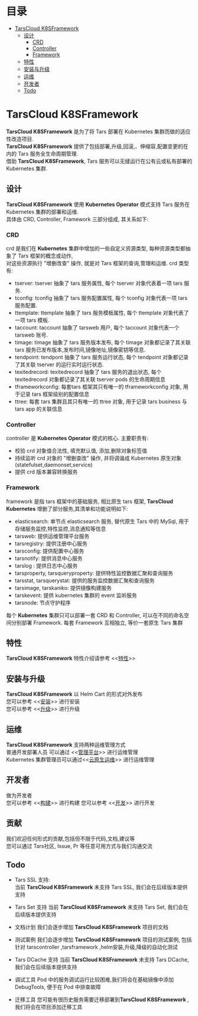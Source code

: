 # 目录

- [TarsCloud K8SFramework](#tars-k8sframework)
    * [设计](#设计)
        + [CRD](#crd)
        + [Controller](#controller)
        + [Framework](#framework)
    * [特性](#特性)
    * [安装与升级](#安装与升级)
    * [运维](#运维)
    * [开发者](#开发者)
    * [Todo](#todo)

# TarsCloud K8SFramework

**TarsCloud K8SFramework** 是为了将 Tars 部署在 Kubernetes 集群而做的适应性改造项目.  
**TarsCloud K8SFramework** 提供了包括部署,升级,回滚,、伸缩容,配置变更的在内的 Tars 服务全生命周期管理.  
借助 **TarsCloud K8SFramework**, Tars 服务可以无缝运行在公有云或私有部署的 Kubernetes 集群.

## 设计

**TarsCloud K8SFramework** 使用 **Kubernetes Operator** 模式支持 Tars 服务在 Kubernetes 集群的部署和运维.  
具体由 CRD, Controller, Framework 三部分组成, 其关系如下:

### CRD

crd 是我们在 **Kubernetes** 集群中增加的一些自定义资源类型, 每种资源类型都抽象了 Tars 框架的概念或动作,  
对这些资源执行 "增删改查" 操作, 就是对 Tars 框架的查询,管理和运维. crd 类型有:

+ tserver: tserver 抽象了 tars 服务属性, 每个 tserver 对象代表着一项 tars 服务.
+ tconfig: tconfig 抽象了 tars 服务配置属性, 每个 tconfig 对象代表一项 tars 服务配置.
+ ttemplate: ttemplate 抽象了 tars 服务模板属性, 每个 ttemplate 对象代表了一项 tars 模板.
+ taccount: taccount 抽象了 tarsweb 用户, 每个 taccount 对象代表一个 tarsweb 账号.
+ timage: timage 抽象了 tars 服务版本发布, 每个 timage 对象都记录了其关联 tars 服务已发布版本,发布时间,镜像地址,镜像密钥等信息.
+ tendpoint: tendpont 抽象了 tars 服务运行状态, 每个 tendpoint 对象都记录了其关联 tserver 的运行实时运行状态.
+ texitedrecord: texitedrecord 抽象了 tars 服务的退出状态, 每个 texitedrecord 对象都记录了其关联 tserver pods 的生命周期信息
+ tframeworkconfig: 每套tars 框架其只有唯一的 tframeworkconfig 对象, 用于记录 tars 框架级别的配置信息
+ ttree: 每套 tars 集群且其只有唯一的 ttree 对象, 用于记录 tars business 与 tars app 的关联信息

### Controller

controller 是 **Kubernetes Operator** 模式的核心. 主要职责有:

+ 校验 crd 对象值合法性, 填充默认值, 添加,删除对象标签值
+ 持续监听 crd 对象的 "增删查改" 操作, 并将调谐成 Kubernetes 原生对象(statefulset,daemonset,service)
+ 提供 crd 版本兼容转换服务

### Framework

framework 是指 tars 框架中的基础服务, 相比原生 tars 框架, **TarsCloud Kubernetes** 增删了部分服务,其清单和功能说明如下:

+ elasticsearch: 单节点 elasticsearch 服务, 替代原生 Tars 中的 MySql, 用于存储服务监控,特性监控,消息通知等信息
+ tarsweb: 提供运维管理平台服务
+ tarsregistry: 提供注册中心服务
+ tarsconfig: 提供配置中心服务
+ tarsnotify: 提供消息中心服务
+ tarslog : 提供日志中心服务
+ tarsproperty, tarsqueryproperty: 提供特性监控数据汇聚和查询服务
+ tarsstat, tarsquerystat: 提供的服务监控数据汇聚和查询服务
+ tarsimage, tarskaniko: 提供镜像构建服务
+ tarskevent: 提供 kubernetes 集群的 event 监听服务
+ tarsnode: 节点守护程序

每个 **Kubernetes** 集群只可以部署一套 CRD 和 Controller, 可以在不同的命名空间分别部署 Framework.
每套 Framework 互相独立, 等价一套原生 Tars 集群

## 特性

**TarsCloud K8SFramework** 特性介绍请参考 <<[特性](docs/zh/property.md)>>

## 安装与升级

**TarsCloud K8SFramework** 以 Helm Cart 的形式对外发布  
您可以参考 <<[安装](docs/zh/install.md)>> 进行安装  
您可以参考 <<[升级](docs/zh/upgrade.md)>> 进行升级

## 运维

**TarsCloud K8SFramework** 支持两种运维管理方式  
普通开发部署人员 可以通过 <<[管理平台](docs/zh/tarsweb.md)>> 进行运维管理  
Kubernetes 集群管理员可以通过<<[云原生运维](docs/zh/kubectl.md)>> 进行运维管理

## 开发者

做为开发者  
您可以参考 <<[构建](docs/zh/make.md)>> 进行构建
您可以参考 <<[开发](docs/zh/develop.md)>> 进行开发

## 贡献

我们欢迎任何形式的贡献,包括但不限于代码,文档,建议等  
您可以通过 Tars社区, Issue, Pr 等任意可用方式与我们沟通交流

## Todo

+ Tars SSL 支持:  
  当前 **TarsCloud K8SFramework** 未支持 Tars SSL, 我们会在后续版本提供支持

+ Tars Set 支持
  当前 **TarsCloud K8SFramework** 未支持 Tars Set, 我们会在后续版本提供支持

+ 文档计划
  我们会逐步增加 **TarsCloud K8SFramework**  项目的文档

+ 测试案例
  我们会逐步增加 **TarsCloud K8SFramework**  项目的测试案例, 包括针对 tarscontroller ,tarsframework ,helm安装,升级,降级的自动化测试

+ Tars DCache 支持
  当前 **TarsCloud K8SFramework** 未支持 Tars DCache, 我们会在后续版本提供支持

+ 调试工具
  Pod 中的服务调试运行比较困难,我们将会在基础镜像中添加 DebugTools, 便于在 Pod 中排查故障

+ 迁移工具
  您可能有很历史服务需要迁移部署到**TarsCloud K8SFramework** , 我们将会在项目添加迁移工具
